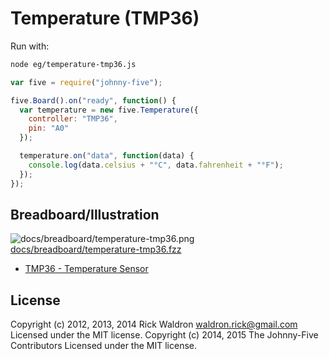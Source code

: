 <!--remove-start-->
# Temperature (TMP36)

Run with:
```bash
node eg/temperature-tmp36.js
```
<!--remove-end-->

```javascript
var five = require("johnny-five");

five.Board().on("ready", function() {
  var temperature = new five.Temperature({
    controller: "TMP36",
    pin: "A0"
  });

  temperature.on("data", function(data) {
    console.log(data.celsius + "°C", data.fahrenheit + "°F");
  });
});


```


## Breadboard/Illustration


![docs/breadboard/temperature-tmp36.png](breadboard/temperature-tmp36.png)
[docs/breadboard/temperature-tmp36.fzz](breadboard/temperature-tmp36.fzz)

- [TMP36 - Temperature Sensor](https://www.sparkfun.com/products/10988)


<!--remove-start-->
## License
Copyright (c) 2012, 2013, 2014 Rick Waldron <waldron.rick@gmail.com>
Licensed under the MIT license.
Copyright (c) 2014, 2015 The Johnny-Five Contributors
Licensed under the MIT license.
<!--remove-end-->
